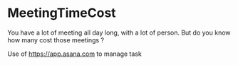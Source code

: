 MeetingTimeCost
===============

You have a lot of meeting all day long, with a lot of person. But do you know how many cost those meetings ?

Use of https://app.asana.com to manage task
